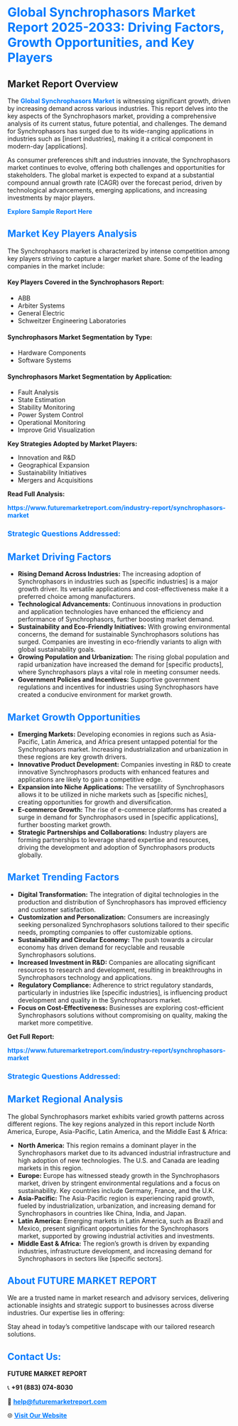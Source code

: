 <h1 style="color: #007BFF;">Global Synchrophasors Market Report 2025-2033: Driving Factors, Growth Opportunities, and Key Players</h1>

<section id="overview">
<h2>Market Report Overview</h2>
<p>The <a href="https://www.futuremarketreport.com/industry-report/synchrophasors-market" style="color: #007BFF; text-decoration: none;"><strong>Global Synchrophasors Market</strong></a> is witnessing significant growth, driven by increasing demand across various industries. This report delves into the key aspects of the Synchrophasors market, providing a comprehensive analysis of its current status, future potential, and challenges. The demand for Synchrophasors has surged due to its wide-ranging applications in industries such as [insert industries], making it a critical component in modern-day [applications].</p>
<p>As consumer preferences shift and industries innovate, the Synchrophasors market continues to evolve, offering both challenges and opportunities for stakeholders. The global market is expected to expand at a substantial compound annual growth rate (CAGR) over the forecast period, driven by technological advancements, emerging applications, and increasing investments by major players.</p>
</section>

<section id="overview">
<p><a href="https://www.futuremarketreport.com/request-sample/reportId=64193" style="color: #007BFF; text-decoration: none;"><strong>Explore Sample Report Here</strong></a></p>
</section>

<section id="key-players">
<h2 style="color: #007BFF;">Market Key Players Analysis</h2>
<p>The Synchrophasors market is characterized by intense competition among key players striving to capture a larger market share. Some of the leading companies in the market include:</p>
<h4>Key Players Covered in the Synchrophasors Report:</h4>
<ul><li>ABB</li><li>Arbiter Systems</li><li>General Electric</li><li>Schweitzer Engineering Laboratories</li></ul>
<h4>Synchrophasors Market Segmentation by Type:</h4>
<ul><li>Hardware Components</li><li>Software Systems</li></ul>

<h4>Synchrophasors Market Segmentation by Application:</h4>
<ul><li>Fault Analysis</li><li>State Estimation</li><li>Stability Monitoring</li><li>Power System Control</li><li>Operational Monitoring</li><li>Improve Grid Visualization</li></ul>
<p><strong>Key Strategies Adopted by Market Players:</strong></p>
<ul>
<li>Innovation and R&D</li>
<li>Geographical Expansion</li>
<li>Sustainability Initiatives</li>
<li>Mergers and Acquisitions</li>
</ul>
</section>

<section>
<p><strong>Read Full Analysis: </strong></p><a href="https://www.futuremarketreport.com/industry-report/synchrophasors-market" style="color: #007BFF; text-decoration: none;"><strong>https://www.futuremarketreport.com/industry-report/synchrophasors-market</strong></a>
<h3 style="color: #007BFF;">Strategic Questions Addressed:</h3>
</section>

<section id="driving-factors">
<h2 style="color: #007BFF;">Market Driving Factors</h2>
<ul>
<li><strong>Rising Demand Across Industries:</strong> The increasing adoption of Synchrophasors in industries such as [specific industries] is a major growth driver. Its versatile applications and cost-effectiveness make it a preferred choice among manufacturers.</li>
<li><strong>Technological Advancements:</strong> Continuous innovations in production and application technologies have enhanced the efficiency and performance of Synchrophasors, further boosting market demand.</li>
<li><strong>Sustainability and Eco-Friendly Initiatives:</strong> With growing environmental concerns, the demand for sustainable Synchrophasors solutions has surged. Companies are investing in eco-friendly variants to align with global sustainability goals.</li>
<li><strong>Growing Population and Urbanization:</strong> The rising global population and rapid urbanization have increased the demand for [specific products], where Synchrophasors plays a vital role in meeting consumer needs.</li>
<li><strong>Government Policies and Incentives:</strong> Supportive government regulations and incentives for industries using Synchrophasors have created a conducive environment for market growth.</li>
</ul>
</section>

<section id="growth-opportunities">
<h2 style="color: #007BFF;">Market Growth Opportunities</h2>
<ul>
<li><strong>Emerging Markets:</strong> Developing economies in regions such as Asia-Pacific, Latin America, and Africa present untapped potential for the Synchrophasors market. Increasing industrialization and urbanization in these regions are key growth drivers.</li>
<li><strong>Innovative Product Development:</strong> Companies investing in R&D to create innovative Synchrophasors products with enhanced features and applications are likely to gain a competitive edge.</li>
<li><strong>Expansion into Niche Applications:</strong> The versatility of Synchrophasors allows it to be utilized in niche markets such as [specific niches], creating opportunities for growth and diversification.</li>
<li><strong>E-commerce Growth:</strong> The rise of e-commerce platforms has created a surge in demand for Synchrophasors used in [specific applications], further boosting market growth.</li>
<li><strong>Strategic Partnerships and Collaborations:</strong> Industry players are forming partnerships to leverage shared expertise and resources, driving the development and adoption of Synchrophasors products globally.</li>
</ul>
</section>

<section id="trending-factors">
<h2 style="color: #007BFF;">Market Trending Factors</h2>
<ul>
<li><strong>Digital Transformation:</strong> The integration of digital technologies in the production and distribution of Synchrophasors has improved efficiency and customer satisfaction.</li>
<li><strong>Customization and Personalization:</strong> Consumers are increasingly seeking personalized Synchrophasors solutions tailored to their specific needs, prompting companies to offer customizable options.</li>
<li><strong>Sustainability and Circular Economy:</strong> The push towards a circular economy has driven demand for recyclable and reusable Synchrophasors solutions.</li>
<li><strong>Increased Investment in R&D:</strong> Companies are allocating significant resources to research and development, resulting in breakthroughs in Synchrophasors technology and applications.</li>
<li><strong>Regulatory Compliance:</strong> Adherence to strict regulatory standards, particularly in industries like [specific industries], is influencing product development and quality in the Synchrophasors market.</li>
<li><strong>Focus on Cost-Effectiveness:</strong> Businesses are exploring cost-efficient Synchrophasors solutions without compromising on quality, making the market more competitive.</li>
</ul>
</section>

<section>
<p><strong>Get Full Report: </strong></p><a href="https://www.futuremarketreport.com/industry-report/synchrophasors-market" style="color: #007BFF; text-decoration: none;"><strong>https://www.futuremarketreport.com/industry-report/synchrophasors-market</strong></a>
<h3 style="color: #007BFF;">Strategic Questions Addressed:</h3>
</section>


<section id="regional-analysis">
<h2 style="color: #007BFF;">Market Regional Analysis</h2>
<p>The global Synchrophasors market exhibits varied growth patterns across different regions. The key regions analyzed in this report include North America, Europe, Asia-Pacific, Latin America, and the Middle East & Africa:</p>
<ul>
<li><strong>North America:</strong> This region remains a dominant player in the Synchrophasors market due to its advanced industrial infrastructure and high adoption of new technologies. The U.S. and Canada are leading markets in this region.</li>
<li><strong>Europe:</strong> Europe has witnessed steady growth in the Synchrophasors market, driven by stringent environmental regulations and a focus on sustainability. Key countries include Germany, France, and the U.K.</li>
<li><strong>Asia-Pacific:</strong> The Asia-Pacific region is experiencing rapid growth, fueled by industrialization, urbanization, and increasing demand for Synchrophasors in countries like China, India, and Japan.</li>
<li><strong>Latin America:</strong> Emerging markets in Latin America, such as Brazil and Mexico, present significant opportunities for the Synchrophasors market, supported by growing industrial activities and investments.</li>
<li><strong>Middle East & Africa:</strong> The region’s growth is driven by expanding industries, infrastructure development, and increasing demand for Synchrophasors in sectors like [specific sectors].</li>
</ul>
</section>

<footer>
<h2 style="color: #007BFF;">About FUTURE MARKET REPORT</h2>
<p>We are a trusted name in market research and advisory services, delivering actionable insights and strategic support to businesses across diverse industries. Our expertise lies in offering:</p>

<p>Stay ahead in today’s competitive landscape with our tailored research solutions.</p>

<h2 style="color: #007BFF;">Contact Us:</h2>
<p><strong>FUTURE MARKET REPORT</strong></p>
<p>📞 <strong>+91 (883) 074-8030</strong></p>
<p>📧 <strong><a href="mailto:help@futuremarketreport.com" style="color: #007BFF;">help@futuremarketreport.com</a></strong></p>
<p>🌐 <strong><a href="https://www.futuremarketreport.com/" style="color: #007BFF;">Visit Our Website</a></strong></p>
</footer>